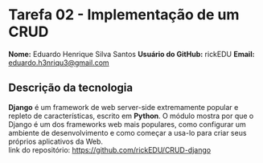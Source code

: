 # Tarefa 02 - Implementação de um CRUD

**Nome:** Eduardo Henrique Silva Santos
**Usuário do GitHub:** rickEDU
**Email:** eduardo.h3nriqu3@gmail.com

## Descrição da tecnologia

**Django** é um framework de web server-side extremamente popular e repleto de características, escrito em **Python**. O módulo mostra por que o Django é um dos frameworks web mais populares, como configurar um ambiente de desenvolvimento e como começar a usa-lo para criar seus próprios aplicativos da Web.<br/>
link do repositório: https://github.com/rickEDU/CRUD-django
